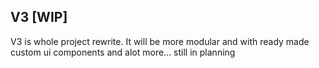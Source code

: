 ## V3 [WIP]
V3 is whole project rewrite. It will be more modular and with ready made custom ui components and alot more... still in planning